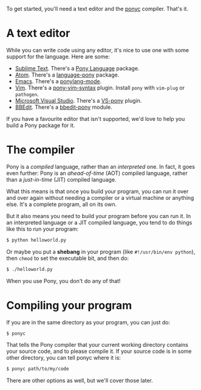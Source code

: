 To get started, you'll need a text editor and the 
[ponyc](https://github.com/ponylang/ponyc) compiler. That's it.

# A text editor

While you can write code using any editor, it's nice to use one with some 
support for the language. Here are some:

* [Sublime Text](http://www.sublimetext.com/). There's a 
[Pony Language](https://packagecontrol.io/packages/Pony%20Language) package.
* [Atom](https://atom.io/). There's a 
[language-pony](https://atom.io/packages/language-pony) package.
* [Emacs](https://www.gnu.org/software/emacs/emacs.html). There's a 
[ponylang-mode](https://github.com/seantallen/ponylang-mode).
* [Vim](http://www.vim.org). There's a [
pony-vim-syntax](https://github.com/dleonard0/pony-vim-syntax) plugin. 
Install `pony` with `vim-plug` or `pathogen`.
* [Microsoft Visual Studio](http://www.visualstudio.com/). There's a 
[VS-pony](https://github.com/CausalityLtd/VS-pony) plugin.
* [BBEdit](http://www.barebones.com/products/bbedit/). There's a 
[bbedit-pony](https://github.com/TheMue/bbedit-pony) module.

If you have a favourite editor that isn't supported, we'd love to help you
build a Pony package for it.

# The compiler

Pony is a _compiled_ language, rather than an _interpreted_ one. In fact, it 
goes even further: Pony is an _ahead-of-time_ (AOT) compiled language, rather 
than a _just-in-time_ (JIT) compiled language.

What this means is that once you build your program, you can run it over and 
over again without needing a compiler or a virtual machine or anything else. 
It's a complete program, all on its own.

But it also means you need to build your program before you can run it. In an 
interpreted language or a JIT compiled language, you tend to do things like 
this to run your program:

```bash
$ python helloworld.py
```

Or maybe you put a __shebang__ in your program (like `#!/usr/bin/env python`), 
then `chmod` to set the executable bit, and then do:

```bash
$ ./helloworld.py
```

When you use Pony, you don't do any of that!

# Compiling your program

If you are in the same directory as your program, you can just do:

```bash
$ ponyc
```

That tells the Pony compiler that your current working directory contains your 
source code, and to please compile it. If your source code is in some other 
directory, you can tell ponyc where it is:

```bash
$ ponyc path/to/my/code
```

There are other options as well, but we'll cover those later.
